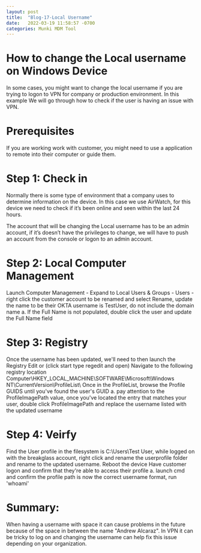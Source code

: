 ```yaml
---
layout: post
title:  "Blog-17-Local Username"
date:   2022-03-19 11:58:57 -0700
categories: Munki MDM Tool
---
```



<h1>How to change the Local username on Windows Device</h1>
In some cases, you might want to change the local username if you are trying to logon to VPN for company or production environment. In this example We will go through how to check if the user is having an issue with VPN.

<h1>Prerequisites</h1>
If you are working work with customer, you might need to use a application to remote into their computer or guide them. 

<h1>Step 1: Check in</h1>
Normally there is some type of environment that a company uses to determine information on the device. In this case we use AirWatch, for this device we need to check if it’s been online and seen within the last 24 hours.

The account that will be changing the Local username has to be an admin account, if it’s doesn’t have the privileges to change, we will have to push an account from the console or logon to an admin account.
 

<h1>Step 2: Local Computer Management</h1>
    Launch Computer Management - Expand to Local Users & Groups - Users - right click the customer account to be renamed and select Rename, update the name to be their OKTA username is TestUser, do not include the domain name
    a.  If the Full Name is not populated, double click the user and update the Full Name field


<h1>Step 3: Registry</h1>
    Once the username has been updated, we'll need to then launch the Registry Edit or (click start type regedit and open)
    Navigate to the following registry location
    Computer\HKEY_LOCAL_MACHINE\SOFTWARE\Microsoft\Windows NT\CurrentVersion\ProfileList\
    Once in the ProfileList, browse the Profile GUIDS until you've found the user's GUID
    a.	pay attention to the ProfileImagePath value, once you've located the entry that matches your user, double click ProfileImagePath and replace the username listed with the updated username


<h1>Step 4: Veirfy</h1>
    Find the User profile in the filesystem is C:\Users\Test User, while logged on with the breakglass account, right click and rename the userprofile folder and rename to the updated username.
    Reboot the device
    Have customer logon and confirm that they're able to access their profile
        a.  launch cmd and confirm the profile path is now the correct username format, run 'whoami'



<h1>Summary:</h1>
When having a username with space it can cause problems in the future because of the space in between the name "Andrew Alcaraz". In VPN it can be tricky to log on and changing the username can help fix this issue depending on your organization.

